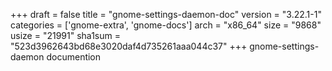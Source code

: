 +++
draft = false
title = "gnome-settings-daemon-doc"
version = "3.22.1-1"
categories = ['gnome-extra', 'gnome-docs']
arch = "x86_64"
size = "9868"
usize = "21991"
sha1sum = "523d3962643bd68e3020daf4d735261aaa044c37"
+++
gnome-settings-daemon documention